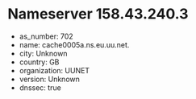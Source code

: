 # Nameserver 158.43.240.3

* as_number: 702
* name: cache0005a.ns.eu.uu.net.
* city: Unknown
* country: GB
* organization: UUNET
* version: Unknown
* dnssec: true
